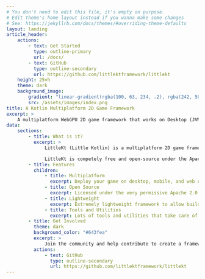 ```yaml
---
# You don't need to edit this file, it's empty on purpose.
# Edit theme's home layout instead if you wanna make some changes
# See: https://jekyllrb.com/docs/themes/#overriding-theme-defaults
layout: landing
article_header:
    actions:
        - text: Get Started
          type: outline-primary
          url: /docs/
        - text: GitHub
          type: outline-secondary
          url: https://github.com/littlektframework/littlekt
    height: 25vh
    theme: dark
    background_image:
        gradient: "linear-gradient(rgba(100, 63, 234, .2), rgba(242, 50, 97, .2))"
        src: /assets/images/index.png
title: A Kotlin Multiplatform 2D Game Framework
excerpt: >
    A multiplatform WebGPU 2D game framework that works on Desktop (JVM) and Browser. It works on Windows, MacOS, Linux, and Web.
data:
    sections:
        - title: What is it?
          excerpt: >
              LittleKt (Little Kotlin) is a multiplatform 2D game framework written in Kotlin.  LittleKt provides a huge set of common tools and utilities to help create your   game while being low level enough to build your own engine or framework on top    of it.

              LittleKt is competely free and open-source under the Apache 2.0 license which means no fees or royalites. Everything written is completely yours.
        - title: Features
          children:
              - title: Multiplatform
                excerpt: Deploy your game on desktop, mobile, and web using a single code base.
              - title: Open Source
                excerpt: Licensed under the very permissive Apache 2.0 and open to contributions.
              - title: Lightweight
                excerpt: Extremely lightweight framework to allow building custom engines and frameworks ontop of.
              - title: Tools and Utilities
                excerpt: Lots of tools and utilities that take care of the low-level things to allow you to focus on more higher level features.
        - title: Get Involved
          theme: dark
          background_color: "#643fea"
          excerpt: >
              Join the community and help contribute to create a framework that everyone can use.
          actions:
              - text: GitHub
                type: outline-secondary
                url: https://github.com/littlektframework/littlekt
---
```

